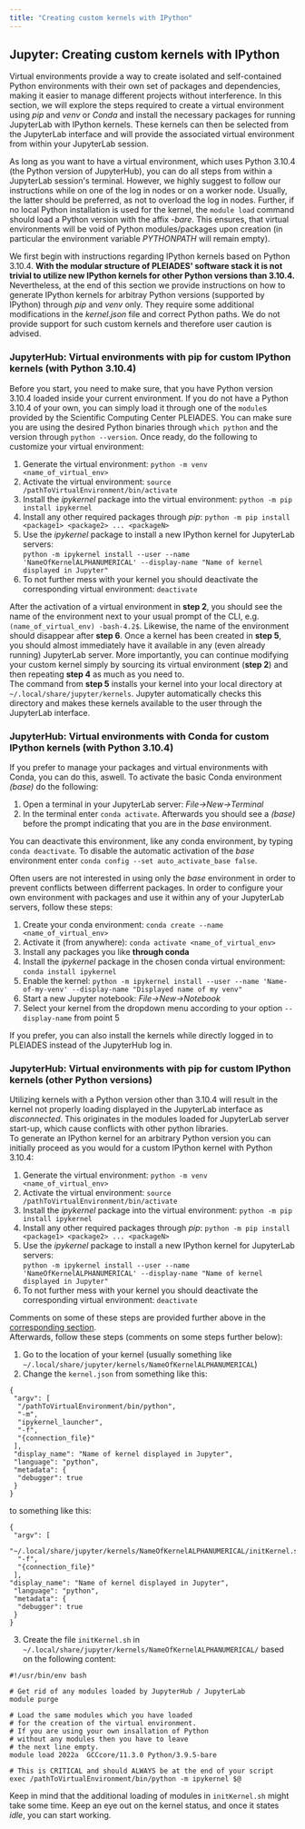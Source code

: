 ```yaml
---
title: "Creating custom kernels with IPython"
---
```


## Jupyter: Creating custom kernels with IPython

Virtual environments provide a way to create isolated and self-contained Python environments with their own set of packages and dependencies, making it easier to manage different projects without interference. In this section, we will explore the steps required to create a virtual environment using *pip* and *venv* or *Conda* and install the necessary packages for running JupyterLab with IPython kernels. These kernels can then be selected from the JupyterLab interface and will provide the associated virtual environment from within your JupyterLab session.
  
As long as you want to have a virtual environment, which uses Python 3.10.4 (the Python version of JupyterHub), you can do all steps from within a JupyterLab session's terminal. However, we highly suggest to follow our instructions while on one of the log in nodes or on a worker node. Usually, the latter should be preferred, as not to overload the log in nodes. Further, if no local Python installation is used for the kernel, the `module load` command should load a Python version with the affix *-bare*. This ensures, that virtual environments will be void of Python modules/packages upon creation (in particular the environment variable *PYTHONPATH* will remain empty).
  
We first begin with instructions regarding IPython kernels based on Python 3.10.4. **With the modular structure of PLEIADES' software stack it is not trivial to utilize new IPython kernels for other Python versions than 3.10.4.** Nevertheless, at the end of this section we provide instructions on how to generate IPython kernels for arbitray Python versions (supported by IPython) through *pip* and *venv* only. They require some additional modifications in the *kernel.json* file and correct Python paths. We do not provide support for such custom kernels and therefore user caution is advised. 

### JupyterHub: Virtual environments with pip for custom IPython kernels (with Python 3.10.4)

Before you start, you need to make sure, that you have Python version 3.10.4 loaded inside your current environment. If you do not have a Python 3.10.4 of your own, you can simply load it through one of the `module`s provided by the Scientific Computing Center PLEIADES. You can make sure you are using the desired Python binaries through `which python` and the version through `python --version`. Once ready, do the following to customize your virtual environment:

1. Generate the virtual environment: `python -m venv <name_of_virtual_env>`
2. Activate the virtual environment: `source /pathToVirtualEnvironment/bin/activate`
3. Install the *ipykernel* package into the virtual environment: `python -m pip install ipykernel`
4. Install any other required packages through *pip*: `python -m pip install <package1> <package2> ... <packageN>` 
5. Use the *ipykernel* package to install a new IPython kernel for JupyterLab servers:   
`python -m ipykernel install --user --name 'NameOfKernelALPHANUMERICAL' --display-name "Name of kernel displayed in Jupyter"`
6. To not further mess with your kernel you should deactivate the corresponding virtual environment: `deactivate`

After the activation of a virtual environment in **step 2**, you should see the name of the environment next to your usual prompt of the CLI, e.g. `(name_of_virtual_env) -bash-4.2$`. Likewise, the name of the environment should disappear after **step 6**. Once a kernel has been created in **step 5**, you should almost immediately have it available in any (even already running) JupyterLab server. More importantly, you can continue modifying your custom kernel simply by sourcing its virtual environment (**step 2**) and then repeating **step 4** as much as you need to.  
The command from **step 5** installs your kernel into your local directory at `~/.local/share/jupyter/kernels`. Jupyter automatically checks this directory and makes these kernels available to the user through the JupyterLab interface.



### JupyterHub: Virtual environments with Conda for custom IPython kernels (with Python 3.10.4)

If you prefer to manage your packages and virtual environments with Conda, you can do this, aswell. To activate the basic Conda environment *(base)* do the following:

1. Open a terminal in your JupyterLab server: *File-&gt;New-&gt;Terminal*
2. In the terminal enter `conda activate`. Afterwards you should see a *(base)* before the prompt indicating that you are in the *base* environment.

You can deactivate this environment, like any conda environment, by typing `conda deactivate`. To disable the automatic activation of the *base* environment enter `conda config --set auto_activate_base false`.

Often users are not interested in using only the *base* environment in order to prevent conflicts between differrent packages. In order to configure your own environment with packages and use it within any of your JupyterLab servers, follow these steps:

1. Create your conda environment: `conda create --name <name_of_virtual_env>`
2. Activate it (from anywhere): `conda activate <name_of_virtual_env>`
3. Install any packages you like **through conda**
4. Install the *ipykernel* package in the chosen conda virtual environment: `conda install ipykernel`
5. Enable the kernel: `python -m ipykernel install --user --name 'Name-of-my-venv' --display-name "Displayed name of my venv"` 
6. Start a new Jupyter notebook: *File-&gt;New-&gt;Notebook*
7. Select your kernel from the dropdown menu according to your option `--display-name` from point 5
  
If you prefer, you can also install the kernels while directly logged in to PLEIADES instead of the JupyterHub log in.

### JupyterHub: Virtual environments with pip for custom IPython kernels (other Python versions)

Utilizing kernels with a Python version other than 3.10.4 will result in the kernel not properly loading displayed in the JupyterLab interface as *disconnected*. This originates in the modules loaded for JupyterLab server start-up, which cause conflicts with other python libraries.  
To generate an IPython kernel for an arbitrary Python version you can initially proceed as you would for a custom IPython kernel with Python 3.10.4:

1. Generate the virtual environment: `python -m venv <name_of_virtual_env>`
2. Activate the virtual environment: `source /pathToVirtualEnvironment/bin/activate`
3. Install the *ipykernel* package into the virtual environment: `python -m pip install ipykernel`
4. Install any other required packages through *pip*: `python -m pip install <package1> <package2> ... <packageN>` 
5. Use the *ipykernel* package to install a new IPython kernel for JupyterLab servers:   
`python -m ipykernel install --user --name 'NameOfKernelALPHANUMERICAL' --display-name "Name of kernel displayed in Jupyter"`
6. To not further mess with your kernel you should deactivate the corresponding virtual environment: `deactivate`

Comments on some of these steps are provided further above in the [corresponding section](#jupyterhub:-virtual-environments-with-pip-for-custom-ipython-kernels-(with-python-3.10.4)).  
Afterwards, follow these steps (comments on some steps further below):

1. Go to the location of your kernel (usually something like `~/.local/share/jupyter/kernels/NameOfKernelALPHANUMERICAL`)
2. Change the `kernel.json` from something like this:  
```
{
 "argv": [
  "/pathToVirtualEnvironment/bin/python",
  "-m",
  "ipykernel_launcher",
  "-f",
  "{connection_file}"
 ],
 "display_name": "Name of kernel displayed in Jupyter",
 "language": "python",
 "metadata": {
  "debugger": true
 }
}
```
to something like this:  
```
{
 "argv": [
  "~/.local/share/jupyter/kernels/NameOfKernelALPHANUMERICAL/initKernel.sh",
  "-f",
  "{connection_file}"
 ], 
"display_name": "Name of kernel displayed in Jupyter",
 "language": "python",
 "metadata": {
  "debugger": true
 }
}
```
3. Create the file `initKernel.sh` in `~/.local/share/jupyter/kernels/NameOfKernelALPHANUMERICAL/` based on the following content:  
```
#!/usr/bin/env bash
  
# Get rid of any modules loaded by JupyterHub / JupyterLab
module purge
  
# Load the same modules which you have loaded
# for the creation of the virtual environment.
# If you are using your own insallation of Python
# without any modules then you have to leave 
# the next line empty.
module load 2022a  GCCcore/11.3.0 Python/3.9.5-bare
  
# This is CRITICAL and should ALWAYS be at the end of your script
exec /pathToVirtualEnvironment/bin/python -m ipykernel $@
```  
  
Keep in mind that the additional loading of modules in `initKernel.sh` might take some time. Keep an eye out on the kernel status, and once it states *idle*, you can start working.

